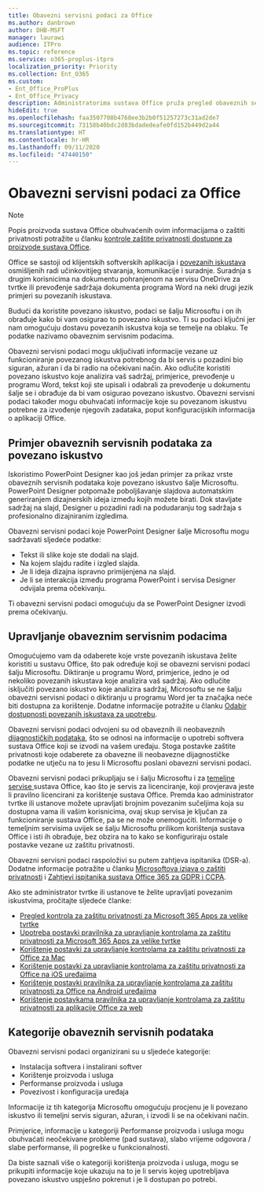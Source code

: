 ```yaml
---
title: Obavezni servisni podaci za Office
ms.author: danbrown
author: DHB-MSFT
manager: laurawi
audience: ITPro
ms.topic: reference
ms.service: o365-proplus-itpro
localization_priority: Priority
ms.collection: Ent_O365
ms.custom:
- Ent_Office_ProPlus
- Ent_Office_Privacy
description: Administratorima sustava Office pruža pregled obaveznih servisnih podataka koji se prikupljaju o povezanim iskustvima u sustavu Office.
hideEdit: true
ms.openlocfilehash: faa3507708b4768ee3b2b0f51257273c31ad2de7
ms.sourcegitcommit: 73158b40bdc2d83bdadedeafe0fd152b449d2a44
ms.translationtype: HT
ms.contentlocale: hr-HR
ms.lasthandoff: 09/11/2020
ms.locfileid: "47440150"
---
```

# <a name="required-service-data-for-office"></a>Obavezni servisni podaci za Office

> [!NOTE]
> Popis proizvoda sustava Office obuhvaćenih ovim informacijama o zaštiti privatnosti potražite u članku [kontrole zaštite privatnosti dostupne za proizvode sustava Office](products-versions-privacy-controls.md).

Office se sastoji od klijentskih softverskih aplikacija i [povezanih iskustava](connected-experiences.md) osmišljenih radi učinkovitijeg stvaranja, komunikacije i suradnje. Suradnja s drugim korisnicima na dokumentu pohranjenom na servisu OneDrive za tvrtke ili prevođenje sadržaja dokumenta programa Word na neki drugi jezik primjeri su povezanih iskustava.

Budući da koristite povezano iskustvo, podaci se šalju Microsoftu i on ih obrađuje kako bi vam osigurao to povezano iskustvo. Ti su podaci ključni jer nam omogućuju dostavu povezanih iskustva koja se temelje na oblaku. Te podatke nazivamo obaveznim servisnim podacima.

Obavezni servisni podaci mogu uključivati informacije vezane uz funkcioniranje povezanog iskustva potrebnog da bi servis u pozadini bio siguran, ažuran i da bi radio na očekivani način. Ako odlučite koristiti povezano iskustvo koje analizira vaš sadržaj, primjerice, prevođenje u programu Word, tekst koji ste upisali i odabrali za prevođenje u dokumentu šalje se i obrađuje da bi vam osigurao povezano iskustvo. Obavezni servisni podaci također mogu obuhvaćati informacije koje su povezanom iskustvu potrebne za izvođenje njegovih zadataka, poput konfiguracijskih informacija o aplikaciji Office.

## <a name="example-of-required-service-data-for-a-connected-experience"></a>Primjer obaveznih servisnih podataka za povezano iskustvo

Iskoristimo PowerPoint Designer kao još jedan primjer za prikaz vrste obaveznih servisnih podataka koje povezano iskustvo šalje Microsoftu. PowerPoint Designer potpomaže poboljšavanje slajdova automatskim generiranjem dizajnerskih ideja između kojih možete birati. Dok stavljate sadržaj na slajd, Designer u pozadini radi na podudaranju tog sadržaja s profesionalno dizajniranim izgledima.

Obavezni servisni podaci koje PowerPoint Designer šalje Microsoftu mogu sadržavati sljedeće podatke:
- Tekst ili slike koje ste dodali na slajd.
- Na kojem slajdu radite i izgled slajda.
- Je li ideja dizajna ispravno primijenjena na slajd.
- Je li se interakcija između programa PowerPoint i servisa Designer odvijala prema očekivanju.

Ti obavezni servisni podaci omogućuju da se PowerPoint Designer izvodi prema očekivanju.

## <a name="manage-required-service-data"></a>Upravljanje obaveznim servisnim podacima

Omogućujemo vam da odaberete koje vrste povezanih iskustava želite koristiti u sustavu Office, što pak određuje koji se obavezni servisni podaci šalju Microsoftu. Diktiranje u programu Word, primjerice, jedno je od nekoliko povezanih iskustava koje analizira vaš sadržaj. Ako odlučite isključiti povezano iskustvo koje analizira sadržaj, Microsoftu se ne šalju obavezni servisni podaci o diktiranju u programu Word jer ta značajka neće biti dostupna za korištenje. Dodatne informacije potražite u članku [Odabir dostupnosti povezanih iskustava za upotrebu](connected-experiences.md#choose-whether-these-connected-experiences-are-available-to-use).

Obavezni servisni podaci odvojeni su od obaveznih ili neobaveznih [dijagnostičkih podataka](overview-privacy-controls.md#diagnostic-data-sent-from-microsoft-365-apps-for-enterprise-to-microsoft), što se odnosi na informacije o upotrebi softvera sustava Office koji se izvodi na vašem uređaju. Stoga postavke zaštite privatnosti koje odaberete za obavezne ili neobavezne dijagnostičke podatke ne utječu na to jesu li Microsoftu poslani obavezni servisni podaci.

Obavezni servisni podaci prikupljaju se i šalju Microsoftu i za [temeljne servise ](essential-services.md) sustava Office, kao što je servis za licenciranje, koji provjerava jeste li pravilno licencirani za korištenje sustava Office. Premda kao administrator tvrtke ili ustanove možete upravljati brojnim povezanim sučeljima koja su dostupna vama ili vašim korisnicima, ovaj skup servisa je ključan za funkcioniranje sustava Office, pa se ne može onemogućiti. Informacije o temeljnim servisima uvijek se šalju Microsoftu prilikom korištenja sustava Office i isti ih obrađuje, bez obzira na to kako se konfiguriraju ostale postavke vezane uz zaštitu privatnosti.

Obavezni servisni podaci raspoloživi su putem zahtjeva ispitanika (DSR-a). Dodatne informacije potražite u članku [Microsoftova izjava o zaštiti privatnosti](https://privacy.microsoft.com/privacystatement) i [Zahtjevi ispitanika sustava Office 365 za GDPR i CCPA](https://docs.microsoft.com/microsoft-365/compliance/gdpr-dsr-office365).

Ako ste administrator tvrtke ili ustanove te želite upravljati povezanim iskustvima, pročitajte sljedeće članke:

- [Pregled kontrola za zaštitu privatnosti za Microsoft 365 Apps za velike tvrtke](overview-privacy-controls.md)
- [Upotreba postavki pravilnika za upravljanje kontrolama za zaštitu privatnosti za Microsoft 365 Apps za velike tvrtke](manage-privacy-controls.md)
- [Korištenje postavki za upravljanje kontrolama za zaštitu privatnosti za Office za Mac](mac-privacy-preferences.md)
- [Korištenje postavki za upravljanje kontrolama za zaštitu privatnosti za Office na iOS uređajima](ios-privacy-preferences.md)
- [Korištenje postavki pravilnika za upravljanje kontrolama za zaštitu privatnosti za Office na Android uređajima](android-privacy-controls.md)
- [Korištenje postavkama pravilnika za upravljanje kontrolama za zaštitu privatnosti za aplikacije Office za web](office-web-privacy-controls.md)

## <a name="categories-of-required-service-data"></a>Kategorije obaveznih servisnih podataka

Obavezni servisni podaci organizirani su u sljedeće kategorije:

- Instalacija softvera i instalirani softver
- Korištenje proizvoda i usluga
- Performanse proizvoda i usluga
- Povezivost i konfiguracija uređaja

Informacije iz tih kategorija Microsoftu omogućuju procjenu je li povezano iskustvo ili temeljni servis siguran, ažuran, i izvodi li se na očekivani način.

Primjerice, informacije u kategoriji Performanse proizvoda i usluga mogu obuhvaćati neočekivane probleme (pad sustava), slabo vrijeme odgovora / slabe performanse, ili pogreške u funkcionalnosti.

Da biste saznali više o kategoriji korištenja proizvoda i usluga, mogu se prikupiti informacije koje ukazuju na to je li servis kojeg upotrebljava povezano iskustvo uspješno pokrenut i je li dostupan po potrebi.